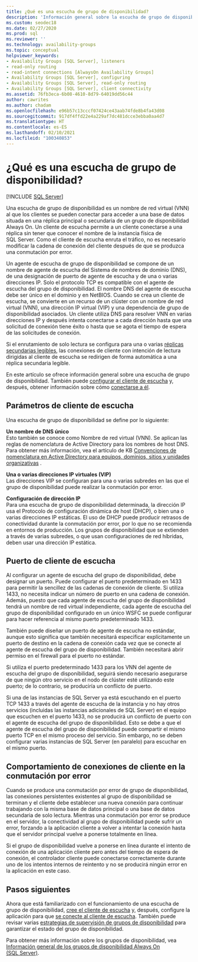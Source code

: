 ```yaml
---
title: ¿Qué es una escucha de grupo de disponibilidad?
description: 'Información general sobre la escucha de grupo de disponibilidad Always On y cómo funciona para dirigir el tráfico automáticamente al servidor previsto. '
ms.custom: seodec18
ms.date: 02/27/2020
ms.prod: sql
ms.reviewer: ''
ms.technology: availability-groups
ms.topic: conceptual
helpviewer_keywords:
- Availability Groups [SQL Server], listeners
- read-only routing
- read-intent connections [AlwaysOn Availability Groups]
- Availability Groups [SQL Server], configuring
- Availability Groups [SQL Server], read-only routing
- Availability Groups [SQL Server], client connectivity
ms.assetid: 76fb3eca-6b08-4610-8d79-64019dd56c44
author: cawrites
ms.author: chadam
ms.openlocfilehash: e96b57c13cccf07424ce43aab74fde8b4fa43d08
ms.sourcegitcommit: 917df4ffd22e4a229af7dc481dcce3ebba0aa4d7
ms.translationtype: HT
ms.contentlocale: es-ES
ms.lasthandoff: 02/10/2021
ms.locfileid: "100340853"
---
```

# <a name="what-is-an-availability-group-listener"></a>¿Qué es una escucha de grupo de disponibilidad?  
[!INCLUDE [SQL Server](../../../includes/applies-to-version/sqlserver.md)]

Una escucha de grupo de disponibilidad es un nombre de red virtual (VNN) al que los clientes se pueden conectar para acceder a una base de datos situada en una réplica principal o secundaria de un grupo de disponibilidad Always On. Un cliente de escucha permite a un cliente conectarse a una réplica sin tener que conocer el nombre de la instancia física de SQL Server. Como el cliente de escucha enruta el tráfico, no es necesario modificar la cadena de conexión del cliente después de que se produzca una conmutación por error. 

Un agente de escucha de grupo de disponibilidad se compone de un nombre de agente de escucha del Sistema de nombres de dominio (DNS), de una designación de puerto de agente de escucha y de una o varias direcciones IP. Solo el protocolo TCP es compatible con el agente de escucha del grupo de disponibilidad.  El nombre DNS del agente de escucha debe ser único en el dominio y en NetBIOS.  Cuando se crea un cliente de escucha, se convierte en un recurso de un clúster con un nombre de red virtual (VNN), una dirección IP virtual (VIP) y una dependencia de grupo de disponibilidad asociados. Un cliente utiliza DNS para resolver VNN en varias direcciones IP y después intenta conectarse a cada dirección hasta que una solicitud de conexión tiene éxito o hasta que se agota el tiempo de espera de las solicitudes de conexión.  
  
Si el enrutamiento de solo lectura se configura para una o varias [réplicas secundarias legibles](../../../database-engine/availability-groups/windows/active-secondaries-readable-secondary-replicas-always-on-availability-groups.md), las conexiones de cliente con intención de lectura dirigidas al cliente de escucha se redirigen de forma automática a una réplica secundaria legible. 
  
En este artículo se ofrece información general sobre una escucha de grupo de disponibilidad. También puede [configurar el cliente de escucha](create-or-configure-an-availability-group-listener-sql-server.md) y, después, obtener información sobre cómo [conectarse a él](listeners-client-connectivity-application-failover.md).
  
  
##  <a name="listener-parameters"></a><a name="AGlConfig"></a> Parámetros de cliente de escucha  

 Una escucha de grupo de disponibilidad se define por lo siguiente:
  
 **Un nombre de DNS único**  
 Esto también se conoce como Nombre de red virtual (VNN). Se aplican las reglas de nomenclatura de Active Directory para los nombres de host DNS. Para obtener más información, vea el artículo de KB [Convenciones de nomenclatura en Active Directory para equipos, dominios, sitios y unidades organizativas](https://support.microsoft.com/kb/909264) .  
  
**Una o varias direcciones IP virtuales (VIP)**  
 Las direcciones VIP se configuran para una o varias subredes en las que el grupo de disponibilidad puede realizar la conmutación por error.  
  
**Configuración de dirección IP**  
 Para una escucha de grupo de disponibilidad determinada, la dirección IP usa el Protocolo de configuración dinámica de host (DHCP), o bien una o varias direcciones IP estáticas. El uso de DHCP puede producir retrasos de conectividad durante la conmutación por error, por lo que no se recomienda en entornos de producción. Los grupos de disponibilidad que se extienden a través de varias subredes, o que usan configuraciones de red híbridas, deben usar una dirección IP estática. 
 
  
##  <a name="listener-port"></a><a name="SelectListenerPort"></a> Puerto de cliente de escucha 
 Al configurar un agente de escucha del grupo de disponibilidad, debe designar un puerto.  Puede configurar el puerto predeterminado en 1433 para permitir la sencillez de las cadenas de conexión de cliente. Si utiliza 1433, no necesita indicar un número de puerto en una cadena de conexión. Además, puesto que cada agente de escucha del grupo de disponibilidad tendrá un nombre de red virtual independiente, cada agente de escucha del grupo de disponibilidad configurado en un único WSFC se puede configurar para hacer referencia al mismo puerto predeterminado 1433.  
  
 También puede diseñar un puerto de agente de escucha no estándar, aunque esto significa que también necesitará especificar explícitamente un puerto de destino en la cadena de conexión cada vez que se conecte al agente de escucha del grupo de disponibilidad.  También necesitará abrir permiso en el firewall para el puerto no estándar.  
  
 Si utiliza el puerto predeterminado 1433 para los VNN del agente de escucha del grupo de disponibilidad, seguirá siendo necesario asegurarse de que ningún otro servicio en el nodo de clúster esté utilizando este puerto; de lo contrario, se produciría un conflicto de puerto.  
  
 Si una de las instancias de SQL Server ya está escuchando en el puerto TCP 1433 a través del agente de escucha de la instancia y no hay otros servicios (incluidas las instancias adicionales de SQL Server) en el equipo que escuchen en el puerto 1433, no se producirá un conflicto de puerto con el agente de escucha del grupo de disponibilidad.  Esto se debe a que el agente de escucha del grupo de disponibilidad puede compartir el mismo puerto TCP en el mismo proceso del servicio.  Sin embargo, no se deben configurar varias instancias de SQL Server (en paralelo) para escuchar en el mismo puerto.  
  
  
##  <a name="behavior-of-client-connections-on-failover"></a><a name="CCBehaviorOnFailover"></a> Comportamiento de conexiones de cliente en la conmutación por error  

 Cuando se produce una conmutación por error de grupo de disponibilidad, las conexiones persistentes existentes al grupo de disponibilidad se terminan y el cliente debe establecer una nueva conexión para continuar trabajando con la misma base de datos principal o una base de datos secundaria de solo lectura.  Mientras una conmutación por error se produce en el servidor, la conectividad al grupo de disponibilidad puede sufrir un error, forzando a la aplicación cliente a volver a intentar la conexión hasta que el servidor principal vuelve a ponerse totalmente en línea.  
  
 Si el grupo de disponibilidad vuelve a ponerse en línea durante el intento de conexión de una aplicación cliente pero antes del tiempo de espera de conexión, el controlador cliente puede conectarse correctamente durante uno de los intentos internos de reintento y no se producirá ningún error en la aplicación en este caso.  


## <a name="next-steps"></a>Pasos siguientes

Ahora que está familiarizado con el funcionamiento de una escucha de grupo de disponibilidad, [cree el cliente de escucha](create-or-configure-an-availability-group-listener-sql-server.md) y, después, configure la aplicación para que [se conecte al cliente de escucha](listeners-client-connectivity-application-failover.md). También puede revisar varias [estrategias de supervisión de grupos de disponibilidad](monitoring-of-availability-groups-sql-server.md) para garantizar el estado del grupo de disponibilidad. 

Para obtener más información sobre los grupos de disponibilidad, vea [Información general de los grupos de disponibilidad Always On &#40;SQL Server&#41;](../../../database-engine/availability-groups/windows/overview-of-always-on-availability-groups-sql-server.md). 
  

  
  

